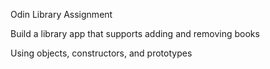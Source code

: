 Odin Library Assignment

Build a library app that supports adding and removing books

Using objects, constructors, and prototypes
